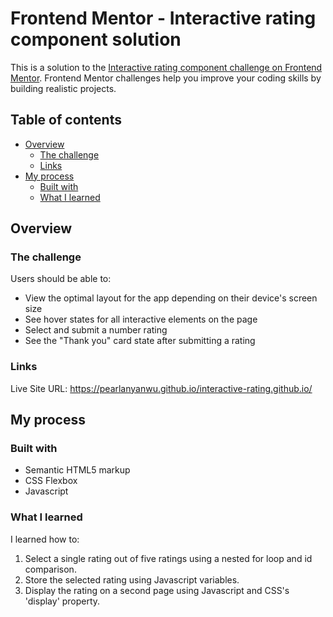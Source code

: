 # Frontend Mentor - Interactive rating component solution

This is a solution to the [Interactive rating component challenge on Frontend Mentor](https://www.frontendmentor.io/challenges/interactive-rating-component-koxpeBUmI). Frontend Mentor challenges help you improve your coding skills by building realistic projects. 

## Table of contents

- [Overview](#overview)
  - [The challenge](#the-challenge)
  - [Links](#links)
- [My process](#my-process)
  - [Built with](#built-with)
  - [What I learned](#what-i-learned)

## Overview

### The challenge

Users should be able to:

- View the optimal layout for the app depending on their device's screen size
- See hover states for all interactive elements on the page
- Select and submit a number rating
- See the "Thank you" card state after submitting a rating

### Links

Live Site URL: https://pearlanyanwu.github.io/interactive-rating.github.io/

## My process

### Built with

- Semantic HTML5 markup
- CSS Flexbox
- Javascript

### What I learned

I learned how to:
1) Select a single rating out of five ratings using a nested for loop and id comparison.
2) Store the selected rating using Javascript variables.
3) Display the rating on a second page using Javascript and CSS's 'display' property.
